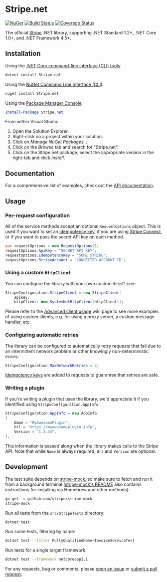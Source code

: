 # Stripe.net

[![NuGet](https://img.shields.io/nuget/v/stripe.net.svg)](https://www.nuget.org/packages/Stripe.net/)
[![Build Status](https://ci.appveyor.com/api/projects/status/rg0pg5tlr1a6f8tf/branch/master?svg=true)](https://ci.appveyor.com/project/stripe/stripe-dotnet)
[![Coverage Status](https://coveralls.io/repos/github/stripe/stripe-dotnet/badge.svg?branch=master)](https://coveralls.io/github/stripe/stripe-dotnet?branch=master)

The official [Stripe][stripe] .NET library, supporting .NET Standard 1.2+, .NET Core 1.0+, and .NET Framework 4.5+.

## Installation

Using the [.NET Core command-line interface (CLI) tools][dotnet-core-cli-tools]:

```sh
dotnet install Stripe.net
```

Using the [NuGet Command Line Interface (CLI)][nuget-cli]:

```sh
nuget install Stripe.net
```

Using the [Package Manager Console][package-manager-console]:

```powershell
Install-Package Stripe.net
```

From within Visual Studio:

1. Open the Solution Explorer.
2. Right-click on a project within your solution.
3. Click on *Manage NuGet Packages...*
4. Click on the *Browse* tab and search for "Stripe.net".
5. Click on the Stripe.net package, select the appropriate version in the
   right-tab and click *Install*.

## Documentation

For a comprehensive list of examples, check out the [API
documentation][api-docs].

## Usage

### Per-request configuration

All of the service methods accept an optional `RequestOptions` object. This is
used if you want to set an [idempotency key][idempotency-keys], if you are
using [Stripe Connect][connect-auth], or if you want to pass the secret API
key on each method.

```c#
var requestOptions = new RequestOptions();
requestOptions.ApiKey = "SECRET API KEY";
requestOptions.IdempotencyKey = "SOME STRING";
requestOptions.StripeAccount = "CONNECTED ACCOUNT ID";
```

### Using a custom `HttpClient`

You can configure the library with your own custom `HttpClient`:

```c#
StripeConfiguration.StripeClient = new StripeClient(
    apiKey,
    httpClient: new SystemNetHttpClient(httpClient));
```

Please refer to the [Advanced client usage][advanced-client-usage] wiki page
to see more examples of using custom clients, e.g. for using a proxy server, a
custom message handler, etc.

### Configuring automatic retries

The library can be configured to automatically retry requests that fail due to
an intermittent network problem or other knowingly non-deterministic errors:

```c#
StripeConfiguration.MaxNetworkRetries = 2;
```

[Idempotency keys][idempotency-keys] are added to requests to guarantee that
retries are safe.

### Writing a plugin

If you're writing a plugin that uses the library, we'd appreciate it if you
identified using `StripeConfiguration.AppInfo`:

```c#
StripeConfiguration.AppInfo = new AppInfo
{
    Name = "MyAwesomePlugin",
    Url = "https://myawesomeplugin.info",
    Version = "1.2.34",
};
```

This information is passed along when the library makes calls to the Stripe
API. Note that while `Name` is always required, `Url` and `Version` are
optional.

## Development

The test suite depends on [stripe-mock][stripe-mock], so make sure to fetch
and run it from a background terminal
([stripe-mock's README][stripe-mock-usage] also contains instructions for
installing via Homebrew and other methods):

```sh
go get -u github.com/stripe/stripe-mock
stripe-mock
```

Run all tests from the `src/StripeTests` directory:

```sh
dotnet test
```

Run some tests, filtering by name:

```sh
dotnet test --filter FullyQualifiedName~InvoiceServiceTest
```

Run tests for a single target framework:

```sh
dotnet test --framework netcoreapp2.1
```

For any requests, bug or comments, please [open an issue][issues] or [submit a
pull request][pulls].

[advanced-client-usage]: https://github.com/stripe/stripe-dotnet/wiki/Advanced-client-usage
[api-docs]: https://stripe.com/docs/api?lang=dotnet
[api-keys]: https://dashboard.stripe.com/apikeys
[connect-auth]: https://stripe.com/docs/connect/authentication#authentication-via-the-stripe-account-header
[dotnet-core-cli-tools]: https://docs.microsoft.com/en-us/dotnet/core/tools/
[idempotency-keys]: https://stripe.com/docs/api/idempotent_requests?lang=dotnet
[issues]: https://github.com/stripe/stripe-dotnet/issues/new
[nuget-cli]: https://docs.microsoft.com/en-us/nuget/tools/nuget-exe-cli-reference
[package-manager-console]: https://docs.microsoft.com/en-us/nuget/tools/package-manager-console
[pulls]: https://github.com/stripe/stripe-dotnet/pulls
[stripe]: https://stripe.com
[stripe-mock]: https://github.com/stripe/stripe-mock
[stripe-mock-usage]: https://github.com/stripe/stripe-mock#usage

